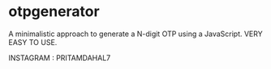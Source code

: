 # otpgenerator
A minimalistic approach to generate a N-digit OTP using a  JavaScript.
VERY EASY TO USE.


INSTAGRAM : PRITAMDAHAL7
